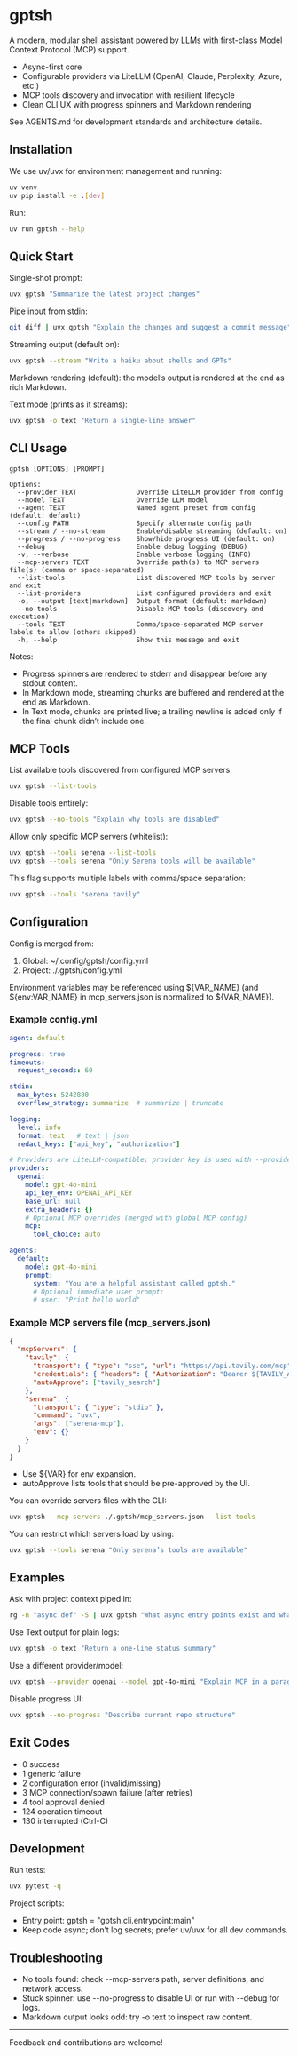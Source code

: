 # gptsh

A modern, modular shell assistant powered by LLMs with first-class Model Context Protocol (MCP) support.

- Async-first core
- Configurable providers via LiteLLM (OpenAI, Claude, Perplexity, Azure, etc.)
- MCP tools discovery and invocation with resilient lifecycle
- Clean CLI UX with progress spinners and Markdown rendering

See AGENTS.md for development standards and architecture details.

## Installation

We use uv/uvx for environment management and running:

```bash
uv venv
uv pip install -e .[dev]
```

Run:

```bash
uv run gptsh --help
```

## Quick Start

Single-shot prompt:

```bash
uvx gptsh "Summarize the latest project changes"
```

Pipe input from stdin:

```bash
git diff | uvx gptsh "Explain the changes and suggest a commit message"
```

Streaming output (default on):

```bash
uvx gptsh --stream "Write a haiku about shells and GPTs"
```

Markdown rendering (default): the model’s output is rendered at the end as rich Markdown.

Text mode (prints as it streams):

```bash
uvx gptsh -o text "Return a single-line answer"
```

## CLI Usage

```text
gptsh [OPTIONS] [PROMPT]

Options:
  --provider TEXT               Override LiteLLM provider from config
  --model TEXT                  Override LLM model
  --agent TEXT                  Named agent preset from config (default: default)
  --config PATH                 Specify alternate config path
  --stream / --no-stream        Enable/disable streaming (default: on)
  --progress / --no-progress    Show/hide progress UI (default: on)
  --debug                       Enable debug logging (DEBUG)
  -v, --verbose                 Enable verbose logging (INFO)
  --mcp-servers TEXT            Override path(s) to MCP servers file(s) (comma or space-separated)
  --list-tools                  List discovered MCP tools by server and exit
  --list-providers              List configured providers and exit
  -o, --output [text|markdown]  Output format (default: markdown)
  --no-tools                    Disable MCP tools (discovery and execution)
  --tools TEXT                  Comma/space-separated MCP server labels to allow (others skipped)
  -h, --help                    Show this message and exit
```

Notes:
- Progress spinners are rendered to stderr and disappear before any stdout content.
- In Markdown mode, streaming chunks are buffered and rendered at the end as Markdown.
- In Text mode, chunks are printed live; a trailing newline is added only if the final chunk didn’t include one.

## MCP Tools

List available tools discovered from configured MCP servers:

```bash
uvx gptsh --list-tools
```

Disable tools entirely:

```bash
uvx gptsh --no-tools "Explain why tools are disabled"
```

Allow only specific MCP servers (whitelist):

```bash
uvx gptsh --tools serena --list-tools
uvx gptsh --tools serena "Only Serena tools will be available"
```

This flag supports multiple labels with comma/space separation:

```bash
uvx gptsh --tools "serena tavily"
```

## Configuration

Config is merged from:
1) Global: ~/.config/gptsh/config.yml
2) Project: ./.gptsh/config.yml

Environment variables may be referenced using ${VAR_NAME} (and ${env:VAR_NAME} in mcp_servers.json is normalized to ${VAR_NAME}).

### Example config.yml

```yaml
agent: default

progress: true
timeouts:
  request_seconds: 60

stdin:
  max_bytes: 5242880
  overflow_strategy: summarize  # summarize | truncate

logging:
  level: info
  format: text   # text | json
  redact_keys: ["api_key", "authorization"]

# Providers are LiteLLM-compatible; provider key is used with --provider
providers:
  openai:
    model: gpt-4o-mini
    api_key_env: OPENAI_API_KEY
    base_url: null
    extra_headers: {}
    # Optional MCP overrides (merged with global MCP config)
    mcp:
      tool_choice: auto

agents:
  default:
    model: gpt-4o-mini
    prompt:
      system: "You are a helpful assistant called gptsh."
      # Optional immediate user prompt:
      # user: "Print hello world"
```

### Example MCP servers file (mcp_servers.json)

```json
{
  "mcpServers": {
    "tavily": {
      "transport": { "type": "sse", "url": "https://api.tavily.com/mcp" },
      "credentials": { "headers": { "Authorization": "Bearer ${TAVILY_API_KEY}" } },
      "autoApprove": ["tavily_search"]
    },
    "serena": {
      "transport": { "type": "stdio" },
      "command": "uvx",
      "args": ["serena-mcp"],
      "env": {}
    }
  }
}
```

- Use ${VAR} for env expansion.
- autoApprove lists tools that should be pre-approved by the UI.

You can override servers files with the CLI:

```bash
uvx gptsh --mcp-servers ./.gptsh/mcp_servers.json --list-tools
```

You can restrict which servers load by using:

```bash
uvx gptsh --tools serena "Only serena’s tools are available"
```

## Examples

Ask with project context piped in:

```bash
rg -n "async def" -S | uvx gptsh "What async entry points exist and what do they do?"
```

Use Text output for plain logs:

```bash
uvx gptsh -o text "Return a one-line status summary"
```

Use a different provider/model:

```bash
uvx gptsh --provider openai --model gpt-4o-mini "Explain MCP in a paragraph"
```

Disable progress UI:

```bash
uvx gptsh --no-progress "Describe current repo structure"
```

## Exit Codes

- 0   success
- 1   generic failure
- 2   configuration error (invalid/missing)
- 3   MCP connection/spawn failure (after retries)
- 4   tool approval denied
- 124 operation timeout
- 130 interrupted (Ctrl-C)

## Development

Run tests:

```bash
uvx pytest -q
```

Project scripts:

- Entry point: gptsh = "gptsh.cli.entrypoint:main"
- Keep code async; don’t log secrets; prefer uv/uvx for all dev commands.

## Troubleshooting

- No tools found: check --mcp-servers path, server definitions, and network access.
- Stuck spinner: use --no-progress to disable UI or run with --debug for logs.
- Markdown output looks odd: try -o text to inspect raw content.

---
Feedback and contributions are welcome!
